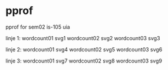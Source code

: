# pprof
pprof for sem02 is-105 uia


linje 1:
wordcount01 svg1
wordcount02 svg2
wordcount03 svg3

linje 2:
wordcount01 svg4
wordcount02 svg5
wordcount03 svg6

linje 3:
wordcount01 svg7
wordcount02 svg8
wordcount03 svg9

